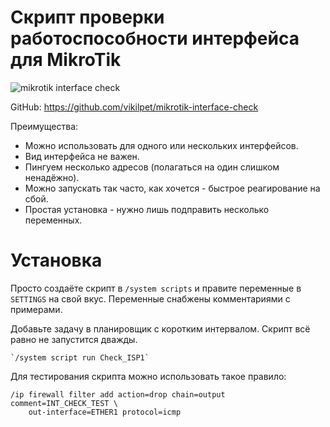 # Скрипт проверки работоспособности интерфейса для MikroTik
![mikrotik interface check](https://user-images.githubusercontent.com/43970835/92155775-f2f5dd80-ee38-11ea-9af6-bb4f114d0029.gif)

GitHub: https://github.com/vikilpet/mikrotik-interface-check

Преимущества:
- Можно использовать для одного или нескольких интерфейсов.
- Вид интерфейса не важен.
- Пингуем несколько адресов (полагаться на один слишком ненадёжно).
- Можно запускать так часто, как хочется - быстрое реагирование на сбой.
- Простая установка - нужно лишь подправить несколько переменных.

# Установка
Просто создаёте скрипт в `/system scripts` и правите переменные в `SETTINGS` на свой вкус. Переменные снабжены комментариями с примерами.

Добавьте задачу в планировщик с коротким интервалом. Скрипт всё равно не запустится дважды.

    `/system script run Check_ISP1`

Для тестирования скрипта можно использовать такое правило:

    /ip firewall filter add action=drop chain=output comment=INT_CHECK_TEST \
        out-interface=ETHER1 protocol=icmp
